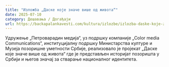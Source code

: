```yaml
---
title: "Изложба „Даске које значе више од живота“"
date: 2025-07-10
category: Дешавања / Догађаји
url: https://backapalankavesti.com/kultura/izlozbe/izlozba-daske-koje-znace-vise-od-zivota/
---
```


Удружење „Петроварадин медија“, уз подршку компаније „Color media Communications“, институцијалну подршку Министарства културе и Музеја позоришне уметности Србије, реализовало је пројекат „Даске које значе више од живота“ где је представљен историјат позоришта у Србији и његов значај за стварање националног идентитета.
